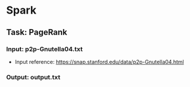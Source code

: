 # Spark
## Task: PageRank
### Input: p2p-Gnutella04.txt
* Input reference: https://snap.stanford.edu/data/p2p-Gnutella04.html
### Output: output.txt
